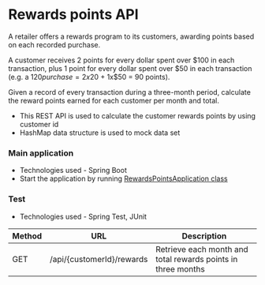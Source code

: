 # Rewards points API
A retailer offers a rewards program to its customers, awarding points based on each recorded purchase.

A customer receives 2 points for every dollar spent over $100 in each transaction, plus 1 point for every
dollar spent over $50 in each transaction
(e.g. a $120 purchase = 2x$20 + 1x$50 = 90 points).

Given a record of every transaction during a three-month period, calculate the reward points earned for
each customer per month and total.

- This REST API is used to calculate the customer rewards points by using customer id
- HashMap data structure is used to mock data set

### Main application
- Technologies used - Spring Boot
- Start the application by running [RewardsPointsApplication class](https://github.com/KevinKong700/rewards-points/blob/main/src/main/java/com/retailer/rewards/RewardsPointsApplication.java)
### Test
- Technologies used - Spring Test, JUnit


| Method | URL                       | Description                                                  |
|--------|---------------------------|--------------------------------------------------------------|
| GET    | /api/{customerId}/rewards | Retrieve each month and total rewards points in three months |
